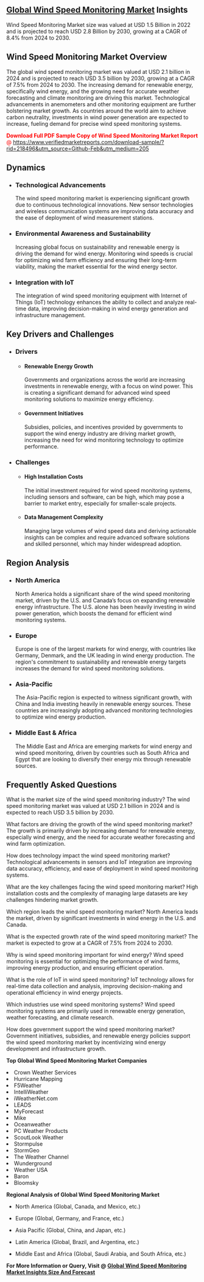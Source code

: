 <h2><a href="https://www.verifiedmarketreports.com/download-sample/?rid=218496&amp;utm_source=Github&amp;utm_medium=205" target="_blank">Global Wind Speed Monitoring Market</a> Insights</h2><p>Wind Speed Monitoring Market size was valued at USD 1.5 Billion in 2022 and is projected to reach USD 2.8 Billion by 2030, growing at a CAGR of 8.4% from 2024 to 2030.</p><p> <h2>Wind Speed Monitoring Market Overview</h2> <p>The global wind speed monitoring market was valued at USD 2.1 billion in 2024 and is projected to reach USD 3.5 billion by 2030, growing at a CAGR of 7.5% from 2024 to 2030. The increasing demand for renewable energy, specifically wind energy, and the growing need for accurate weather forecasting and climate monitoring are driving this market. Technological advancements in anemometers and other monitoring equipment are further bolstering market growth. As countries around the world aim to achieve carbon neutrality, investments in wind power generation are expected to increase, fueling demand for precise wind speed monitoring systems.</p> <p><p><span class=""><span style="color: #ff0000;"><strong>Download Full PDF Sample Copy of Wind Speed Monitoring Market Report</strong> @ </span><a href="https://www.verifiedmarketreports.com/download-sample/?rid=218496&amp;utm_source=Github-Feb&amp;utm_medium=205" target="_blank">https://www.verifiedmarketreports.com/download-sample/?rid=218496&amp;utm_source=Github-Feb&amp;utm_medium=205</a></span></p></p> <h2>Dynamics</h2> <ul> <li><h3>Technological Advancements</h3> The wind speed monitoring market is experiencing significant growth due to continuous technological innovations. New sensor technologies and wireless communication systems are improving data accuracy and the ease of deployment of wind measurement stations.</li> <li><h3>Environmental Awareness and Sustainability</h3> Increasing global focus on sustainability and renewable energy is driving the demand for wind energy. Monitoring wind speeds is crucial for optimizing wind farm efficiency and ensuring their long-term viability, making the market essential for the wind energy sector.</li> <li><h3>Integration with IoT</h3> The integration of wind speed monitoring equipment with Internet of Things (IoT) technology enhances the ability to collect and analyze real-time data, improving decision-making in wind energy generation and infrastructure management.</li> </ul> <h2>Key Drivers and Challenges</h2> <ul> <li><h3>Drivers</h3> <ul> <li><h4>Renewable Energy Growth</h4> Governments and organizations across the world are increasing investments in renewable energy, with a focus on wind power. This is creating a significant demand for advanced wind speed monitoring solutions to maximize energy efficiency.</li> <li><h4>Government Initiatives</h4> Subsidies, policies, and incentives provided by governments to support the wind energy industry are driving market growth, increasing the need for wind monitoring technology to optimize performance.</li> </ul> </li> <li><h3>Challenges</h3> <ul> <li><h4>High Installation Costs</h4> The initial investment required for wind speed monitoring systems, including sensors and software, can be high, which may pose a barrier to market entry, especially for smaller-scale projects.</li> <li><h4>Data Management Complexity</h4> Managing large volumes of wind speed data and deriving actionable insights can be complex and require advanced software solutions and skilled personnel, which may hinder widespread adoption.</li> </ul> </li> </ul> <h2>Region Analysis</h2> <ul> <li><h3>North America</h3> North America holds a significant share of the wind speed monitoring market, driven by the U.S. and Canada’s focus on expanding renewable energy infrastructure. The U.S. alone has been heavily investing in wind power generation, which boosts the demand for efficient wind monitoring systems.</li> <li><h3>Europe</h3> Europe is one of the largest markets for wind energy, with countries like Germany, Denmark, and the UK leading in wind energy production. The region's commitment to sustainability and renewable energy targets increases the demand for wind speed monitoring solutions.</li> <li><h3>Asia-Pacific</h3> The Asia-Pacific region is expected to witness significant growth, with China and India investing heavily in renewable energy sources. These countries are increasingly adopting advanced monitoring technologies to optimize wind energy production.</li> <li><h3>Middle East & Africa</h3> The Middle East and Africa are emerging markets for wind energy and wind speed monitoring, driven by countries such as South Africa and Egypt that are looking to diversify their energy mix through renewable sources.</li> </ul> <h2>Frequently Asked Questions</h2> <p>What is the market size of the wind speed monitoring industry? The wind speed monitoring market was valued at USD 2.1 billion in 2024 and is expected to reach USD 3.5 billion by 2030.</p> <p>What factors are driving the growth of the wind speed monitoring market? The growth is primarily driven by increasing demand for renewable energy, especially wind energy, and the need for accurate weather forecasting and wind farm optimization.</p> <p>How does technology impact the wind speed monitoring market? Technological advancements in sensors and IoT integration are improving data accuracy, efficiency, and ease of deployment in wind speed monitoring systems.</p> <p>What are the key challenges facing the wind speed monitoring market? High installation costs and the complexity of managing large datasets are key challenges hindering market growth.</p> <p>Which region leads the wind speed monitoring market? North America leads the market, driven by significant investments in wind energy in the U.S. and Canada.</p> <p>What is the expected growth rate of the wind speed monitoring market? The market is expected to grow at a CAGR of 7.5% from 2024 to 2030.</p> <p>Why is wind speed monitoring important for wind energy? Wind speed monitoring is essential for optimizing the performance of wind farms, improving energy production, and ensuring efficient operation.</p> <p>What is the role of IoT in wind speed monitoring? IoT technology allows for real-time data collection and analysis, improving decision-making and operational efficiency in wind energy projects.</p> <p>Which industries use wind speed monitoring systems? Wind speed monitoring systems are primarily used in renewable energy generation, weather forecasting, and climate research.</p> <p>How does government support the wind speed monitoring market? Government initiatives, subsidies, and renewable energy policies support the wind speed monitoring market by incentivizing wind energy development and infrastructure growth.</p> </p><p><strong>Top Global Wind Speed Monitoring Market Companies</strong></p><div data-test-id=""><p><li>Crown Weather Services</li><li> Hurricane Mapping</li><li> F5Weather</li><li> IntelliWeather</li><li> iWeatherNet.com</li><li> LEADS</li><li> MyForecast</li><li> Mike</li><li> Oceanweather</li><li> PC Weather Products</li><li> ScoutLook Weather</li><li> Stormpulse</li><li> StormGeo</li><li> The Weather Channel</li><li> Wunderground</li><li> Weather USA</li><li> Baron</li><li> Bloomsky</li></p><div><strong>Regional Analysis of&nbsp;Global Wind Speed Monitoring Market</strong></div><ul><li dir="ltr"><p dir="ltr">North America&nbsp;(Global, Canada, and Mexico, etc.)</p></li><li dir="ltr"><p dir="ltr">Europe (Global, Germany, and France, etc.)</p></li><li dir="ltr"><p dir="ltr">Asia Pacific&nbsp;(Global, China, and Japan, etc.)</p></li><li dir="ltr"><p dir="ltr">Latin America&nbsp;(Global, Brazil, and Argentina, etc.)</p></li><li dir="ltr">Middle East and Africa&nbsp;(Global, Saudi Arabia, and South Africa, etc.)</li></ul><p><strong>For More Information or Query, Visit @&nbsp;</strong><strong><a href="https://www.verifiedmarketreports.com/product/wind-speed-monitoring-market/?utm_source=Github&amp;utm_medium=205" target="_blank">Global Wind Speed Monitoring Market Insights Size And Forecast</a></strong></p></div>
